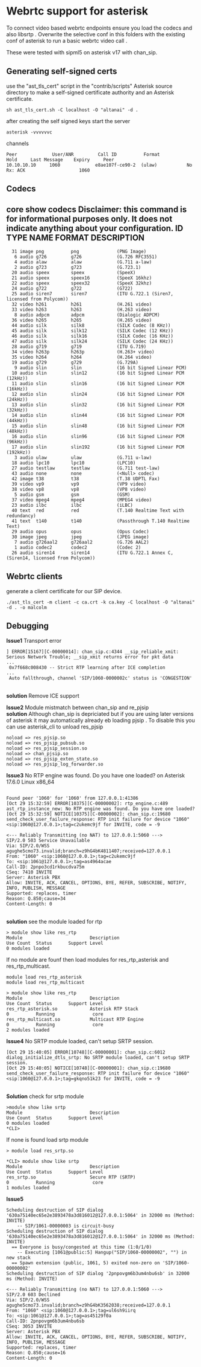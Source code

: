 # Webrtc support for asterisk 

To connect video based webrtc endpoints ensure you load the codecs  and also libsrtp . 
Overwrite the selective conf in this folders with the existing conf of asterisk  to run a basic webrtc video call . 

These were tested with sipml5 on asterisk v17 with chan_sip. 

## Generating self-signed certs

use the "ast_tls_cert" script in the "contrib/scripts" Asterisk source directory to
make a self-signed certificate authority and an Asterisk certificate.
```
sh ast_tls_cert.sh -C localhost -O "altanai" -d .
```

after creating the self signed keys start the server 
```
asterisk -vvvvvvc
```


channels 
```
Peer             User/ANR         Call ID          Format           Hold     Last Message    Expiry     Peer      
10.10.10.10     1060             e8ae107f-ce90-2  (ulaw)           No       Rx: ACK                    1060 
```


## Codecs 

core show codecs
Disclaimer: this command is for informational purposes only.
	It does not indicate anything about your configuration.
      ID TYPE  NAME         FORMAT           DESCRIPTION
------------------------------------------------------------------------------------------------
      31 image png          png              (PNG Image)
       6 audio g726         g726             (G.726 RFC3551)
       4 audio alaw         alaw             (G.711 a-law)
       2 audio g723         g723             (G.723.1)
      20 audio speex        speex            (SpeeX)
      21 audio speex        speex16          (SpeeX 16khz)
      22 audio speex        speex32          (SpeeX 32khz)
      24 audio g722         g722             (G722)
      25 audio siren7       siren7           (ITU G.722.1 (Siren7, licensed from Polycom))
      32 video h261         h261             (H.261 video)
      33 video h263         h263             (H.263 video)
       8 audio adpcm        adpcm            (Dialogic ADPCM)
      36 video h265         h265             (H.265 video)
      44 audio silk         silk8            (SILK Codec (8 KHz))
      45 audio silk         silk12           (SILK Codec (12 KHz))
      46 audio silk         silk16           (SILK Codec (16 KHz))
      47 audio silk         silk24           (SILK Codec (24 KHz))
      28 audio g719         g719             (ITU G.719)
      34 video h263p        h263p            (H.263+ video)
      35 video h264         h264             (H.264 video)
      19 audio g729         g729             (G.729A)
       9 audio slin         slin             (16 bit Signed Linear PCM)
      10 audio slin         slin12           (16 bit Signed Linear PCM (12kHz))
      11 audio slin         slin16           (16 bit Signed Linear PCM (16kHz))
      12 audio slin         slin24           (16 bit Signed Linear PCM (24kHz))
      13 audio slin         slin32           (16 bit Signed Linear PCM (32kHz))
      14 audio slin         slin44           (16 bit Signed Linear PCM (44kHz))
      15 audio slin         slin48           (16 bit Signed Linear PCM (48kHz))
      16 audio slin         slin96           (16 bit Signed Linear PCM (96kHz))
      17 audio slin         slin192          (16 bit Signed Linear PCM (192kHz))
       3 audio ulaw         ulaw             (G.711 u-law)
      18 audio lpc10        lpc10            (LPC10)
      27 audio testlaw      testlaw          (G.711 test-law)
      43 audio none         none             (<Null> codec)
      42 image t38          t38              (T.38 UDPTL Fax)
      39 video vp9          vp9              (VP9 video)
      38 video vp8          vp8              (VP8 video)
       5 audio gsm          gsm              (GSM)
      37 video mpeg4        mpeg4            (MPEG4 video)
      23 audio ilbc         ilbc             (iLBC)
      40 text  red          red              (T.140 Realtime Text with redundancy)
      41 text  t140         t140             (Passthrough T.140 Realtime Text)
      29 audio opus         opus             (Opus Codec)
      30 image jpeg         jpeg             (JPEG image)
       7 audio g726aal2     g726aal2         (G.726 AAL2)
       1 audio codec2       codec2           (Codec 2)
      26 audio siren14      siren14          (ITU G.722.1 Annex C, (Siren14, licensed from Polycom))




## Webrtc clients 

generate a client certificate for our SIP device.
```
./ast_tls_cert -m client -c ca.crt -k ca.key -C localhost -O "altanai" -d . -o malcolm
```

## Debugging 


**Issue1**  Transport error
```
] ERROR[15167][C-00000014]: chan_sip.c:4344 __sip_reliable_xmit: Serious Network Trouble; __sip_xmit returns error for pkt data
...
 0x7f668c008430 -- Strict RTP learning after ICE completion
...
 Auto fallthrough, channel 'SIP/1060-0000002c' status is 'CONGESTION'
```
\
**solution** Remove ICE support 


**Issue2** Module mistmatch between chan_sip and re_pjsip
\
**solution** Although chan_sip is depriciated but if you are using later versions of asterisk it may automatically already eb loading pjsip .
To disable this you can use asterisk_cli to unload res_pjsip
```shell script
noload => res_pjsip.so
noload => res_pjsip_pubsub.so
noload => res_pjsip_session.so
noload => chan_pjsip.so
noload => res_pjsip_exten_state.so
noload => res_pjsip_log_forwarder.so
```

**Issue3** No RTP engine was found. Do you have one loaded? on Asterisk 17.6.0  Linux x86_64
```shell script

Found peer '1060' for '1060' from 127.0.0.1:41386
[Oct 29 15:32:59] ERROR[10375][C-00000002]: rtp_engine.c:489 ast_rtp_instance_new: No RTP engine was found. Do you have one loaded?
[Oct 29 15:32:59] NOTICE[10375][C-00000002]: chan_sip.c:19680 send_check_user_failure_response: RTP init failure for device "1060" <sip:1060@127.0.0.1>;tag=c2ukemc9jf for INVITE, code = -9

<--- Reliably Transmitting (no NAT) to 127.0.0.1:5060 --->
SIP/2.0 503 Service Unavailable
Via: SIP/2.0/WSS agughe5cmo73.invalid;branch=z9hG4bK4811407;received=127.0.0.1
From: "1060" <sip:1060@127.0.0.1>;tag=c2ukemc9jf
To: <sip:1061@127.0.0.1>;tag=as4964acae
Call-ID: 2pnpo3cd1rkbucdva75m
CSeq: 7410 INVITE
Server: Asterisk PBX
Allow: INVITE, ACK, CANCEL, OPTIONS, BYE, REFER, SUBSCRIBE, NOTIFY, INFO, PUBLISH, MESSAGE
Supported: replaces, timer
Reason: Q.850;cause=34
Content-Length: 0
```
\
**solution** see the module loaded for rtp 
```shell script
> module show like res_rtp
Module                         Description                              Use Count  Status      Support Level
0 modules loaded
```
If no module are founf then load modules for  res_rtp_asterisk and res_rtp_multicast.
```shell script
module load res_rtp_asterisk
module load res_rtp_multicast

> module show like res_rtp
Module                         Description                              Use Count  Status      Support Level
res_rtp_asterisk.so            Asterisk RTP Stack                       0          Running              core
res_rtp_multicast.so           Multicast RTP Engine                     0          Running              core
2 modules loaded
```

**Issue4** No SRTP module loaded, can't setup SRTP session.
```shell script 
[Oct 29 15:40:05] ERROR[10748][C-00000001]: chan_sip.c:6012 dialog_initialize_dtls_srtp: No SRTP module loaded, can't setup SRTP session.
[Oct 29 15:40:05] NOTICE[10748][C-00000001]: chan_sip.c:19680 send_check_user_failure_response: RTP init failure for device "1060" <sip:1060@127.0.0.1>;tag=gkqno51k23 for INVITE, code = -9
```
\
**Solution** check for srtp module 
```shell script
>module show like srtp
Module                         Description                              Use Count  Status      Support Level
0 modules loaded
*CLI> 
```
If none is found load srtp module 
```shell script
> module load res_srtp.so

*CLI> module show like srtp
Module                         Description                              Use Count  Status      Support Level
res_srtp.so                    Secure RTP (SRTP)                        0          Running              core
1 modules loaded
```

**Issue5** 
```shell script
Scheduling destruction of SIP dialog '630a75140ec65e2e3893478a3d816012@127.0.0.1:5064' in 32000 ms (Method: INVITE)
    -- SIP/1061-00000003 is circuit-busy
Scheduling destruction of SIP dialog '630a75140ec65e2e3893478a3d816012@127.0.0.1:5064' in 32000 ms (Method: INVITE)
  == Everyone is busy/congested at this time (1:0/1/0)
    -- Executing [1061@public:5] Hangup("SIP/1060-00000002", "") in new stack
  == Spawn extension (public, 1061, 5) exited non-zero on 'SIP/1060-00000002'
Scheduling destruction of SIP dialog '2pnpovgm6b3um4nbu6sb' in 32000 ms (Method: INVITE)

<--- Reliably Transmitting (no NAT) to 127.0.0.1:5060 --->
SIP/2.0 603 Declined
Via: SIP/2.0/WSS agughe5cmo73.invalid;branch=z9hG4bK3562038;received=127.0.0.1
From: "1060" <sip:1060@127.0.0.1>;tag=ul6sh9iirq
To: <sip:1061@127.0.0.1>;tag=as45129f0a
Call-ID: 2pnpovgm6b3um4nbu6sb
CSeq: 3053 INVITE
Server: Asterisk PBX
Allow: INVITE, ACK, CANCEL, OPTIONS, BYE, REFER, SUBSCRIBE, NOTIFY, INFO, PUBLISH, MESSAGE
Supported: replaces, timer
Reason: Q.850;cause=16
Content-Length: 0
```
